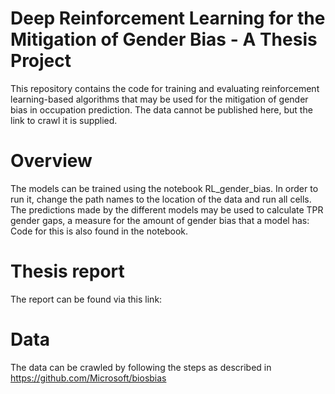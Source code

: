 # Deep Reinforcement Learning for the Mitigation of Gender Bias - A Thesis Project

This repository contains the code for training and evaluating reinforcement learning-based algorithms that may be used for the mitigation of gender bias in occupation prediction. The data cannot be published here, but the link to crawl it is supplied.

# Overview
The models can be trained using the notebook RL_gender_bias. In order to run it, change the path names to the location of the data and run all cells. The predictions made by the different models may be used to calculate TPR gender gaps, a measure for the amount of gender bias that a model has: Code for this is also found in the notebook.

# Thesis report
The report can be found via this link: 

# Data
The data can be crawled by following the steps as described in https://github.com/Microsoft/biosbias
